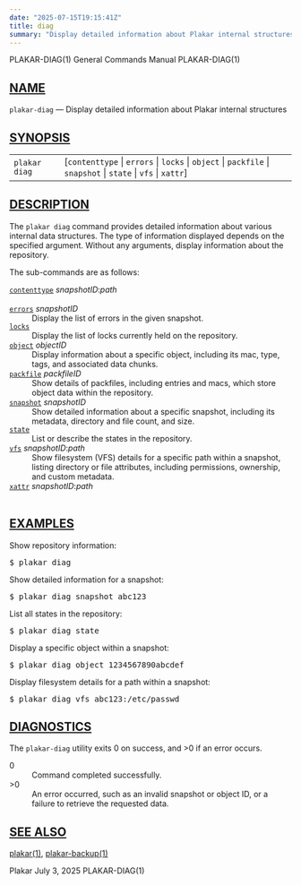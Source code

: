 ```yaml
---
date: "2025-07-15T19:15:41Z"
title: diag
summary: "Display detailed information about Plakar internal structures"
---
```

<div class="head" role="doc-pageheader" aria-label="Manual header
  line"><span class="head-ltitle">PLAKAR-DIAG(1)</span>
  <span class="head-vol">General Commands Manual</span>
  <span class="head-rtitle">PLAKAR-DIAG(1)</span></div>
<main class="manual-text">
<section class="Sh">
<h2 class="Sh" id="NAME"><a class="permalink" href="#NAME">NAME</a></h2>
<p class="Pp"><code class="Nm">plakar-diag</code> &#x2014;
    <span class="Nd" role="doc-subtitle">Display detailed information about
    Plakar internal structures</span></p>
</section>
<section class="Sh">
<h2 class="Sh" id="SYNOPSIS"><a class="permalink" href="#SYNOPSIS">SYNOPSIS</a></h2>
<table class="Nm">
  <tr>
    <td><code class="Nm">plakar diag</code></td>
    <td>[<code class="Cm">contenttype</code> | <code class="Cm">errors</code> |
      <code class="Cm">locks</code> | <code class="Cm">object</code> |
      <code class="Cm">packfile</code> | <code class="Cm">snapshot</code> |
      <code class="Cm">state</code> | <code class="Cm">vfs</code> |
      <code class="Cm">xattr</code>]</td>
  </tr>
</table>
</section>
<section class="Sh">
<h2 class="Sh" id="DESCRIPTION"><a class="permalink" href="#DESCRIPTION">DESCRIPTION</a></h2>
<p class="Pp">The <code class="Nm">plakar diag</code> command provides detailed
    information about various internal data structures. The type of information
    displayed depends on the specified argument. Without any arguments, display
    information about the repository.</p>
<p class="Pp">The sub-commands are as follows:</p>
<dl class="Bl-tag">
  <dt id="contenttype"><a class="permalink" href="#contenttype"><code class="Cm">contenttype</code></a>
    <var class="Ar">snapshotID</var>:<var class="Ar">path</var></dt>
  <dd style="width: auto;">&#x00A0;</dd>
  <dt id="errors"><a class="permalink" href="#errors"><code class="Cm">errors</code></a>
    <var class="Ar">snapshotID</var></dt>
  <dd>Display the list of errors in the given snapshot.</dd>
  <dt id="locks"><a class="permalink" href="#locks"><code class="Cm">locks</code></a></dt>
  <dd>Display the list of locks currently held on the repository.</dd>
  <dt id="object"><a class="permalink" href="#object"><code class="Cm">object</code></a>
    <var class="Ar">objectID</var></dt>
  <dd>Display information about a specific object, including its mac, type,
      tags, and associated data chunks.</dd>
  <dt id="packfile"><a class="permalink" href="#packfile"><code class="Cm">packfile</code></a>
    <var class="Ar">packfileID</var></dt>
  <dd>Show details of packfiles, including entries and macs, which store object
      data within the repository.</dd>
  <dt id="snapshot"><a class="permalink" href="#snapshot"><code class="Cm">snapshot</code></a>
    <var class="Ar">snapshotID</var></dt>
  <dd>Show detailed information about a specific snapshot, including its
      metadata, directory and file count, and size.</dd>
  <dt id="state"><a class="permalink" href="#state"><code class="Cm">state</code></a></dt>
  <dd>List or describe the states in the repository.</dd>
  <dt id="vfs"><a class="permalink" href="#vfs"><code class="Cm">vfs</code></a>
    <var class="Ar">snapshotID</var>:<var class="Ar">path</var></dt>
  <dd>Show filesystem (VFS) details for a specific path within a snapshot,
      listing directory or file attributes, including permissions, ownership,
      and custom metadata.</dd>
  <dt id="xattr"><a class="permalink" href="#xattr"><code class="Cm">xattr</code></a>
    <var class="Ar">snapshotID</var>:<var class="Ar">path</var></dt>
  <dd style="width: auto;">&#x00A0;</dd>
</dl>
</section>
<section class="Sh">
<h2 class="Sh" id="EXAMPLES"><a class="permalink" href="#EXAMPLES">EXAMPLES</a></h2>
<p class="Pp">Show repository information:</p>
<div class="Bd Pp Bd-indent Li">
<pre>$ plakar diag</pre>
</div>
<p class="Pp">Show detailed information for a snapshot:</p>
<div class="Bd Pp Bd-indent Li">
<pre>$ plakar diag snapshot abc123</pre>
</div>
<p class="Pp">List all states in the repository:</p>
<div class="Bd Pp Bd-indent Li">
<pre>$ plakar diag state</pre>
</div>
<p class="Pp">Display a specific object within a snapshot:</p>
<div class="Bd Pp Bd-indent Li">
<pre>$ plakar diag object 1234567890abcdef</pre>
</div>
<p class="Pp">Display filesystem details for a path within a snapshot:</p>
<div class="Bd Pp Bd-indent Li">
<pre>$ plakar diag vfs abc123:/etc/passwd</pre>
</div>
</section>
<section class="Sh">
<h2 class="Sh" id="DIAGNOSTICS"><a class="permalink" href="#DIAGNOSTICS">DIAGNOSTICS</a></h2>
<p class="Pp">The <code class="Nm">plakar-diag</code> utility exits&#x00A0;0 on
    success, and&#x00A0;&gt;0 if an error occurs.</p>
<dl class="Bl-tag">
  <dt>0</dt>
  <dd>Command completed successfully.</dd>
  <dt>&gt;0</dt>
  <dd>An error occurred, such as an invalid snapshot or object ID, or a failure
      to retrieve the requested data.</dd>
</dl>
</section>
<section class="Sh">
<h2 class="Sh" id="SEE_ALSO"><a class="permalink" href="#SEE_ALSO">SEE
  ALSO</a></h2>
<p class="Pp"><a class="Xr" href="../plakar/" aria-label="plakar, section
    1">plakar(1)</a>,
    <a class="Xr" href="../plakar-backup/" aria-label="plakar-backup, section
    1">plakar-backup(1)</a></p>
</section>
</main>
<div class="foot" role="doc-pagefooter" aria-label="Manual footer
  line"><span class="foot-left">Plakar</span> <span class="foot-date">July 3,
  2025</span> <span class="foot-right">PLAKAR-DIAG(1)</span></div>
